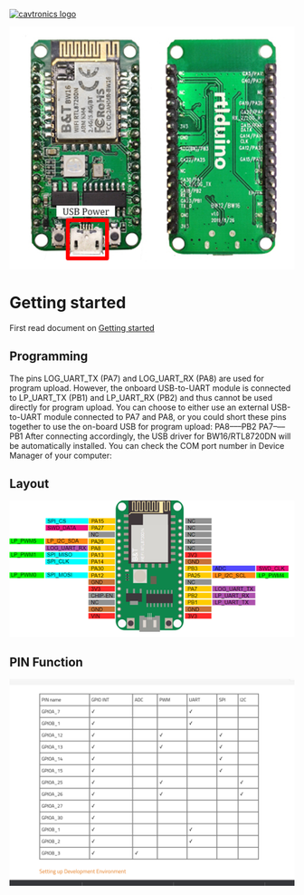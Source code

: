 [![cavtronics logo](https://cldup.com/BhJv2ZU0rj.jpg)](http://www.cavtronics.com "cavtronics")

![<bw16 board >](<https://github.com/pacav69/bw16/blob/main/images/bw16boardfrontandback.png?raw=true>)


# Getting started 
First read document on [Getting started 
](https://www.amebaiot.com/en/amebad-bw16-arduino-getting-started/)

## Programming
The pins LOG_UART_TX (PA7) and LOG_UART_RX (PA8) are used for program upload. However, the onboard USB-to-UART module is connected to LP_UART_TX (PB1) and LP_UART_RX (PB2) and thus cannot be used directly for program upload. You can choose to either use an external USB-to-UART module connected to PA7 and PA8, or you could short these pins together to use the on-board USB for program upload:
PA8–––PB2
PA7–––PB1
After connecting accordingly, the USB driver for BW16/RTL8720DN will be automatically installed. You can check the COM port number in Device Manager of your computer:




## Layout

![< BW16 Layout>](<https://github.com/pacav69/bw16/blob/main/images/bw16layoutpinout.png?raw=true >)

## PIN Function

![<PIN Function >](<https://github.com/pacav69/bw16/blob/main/images/bw16pinfunction.png?raw=true >)